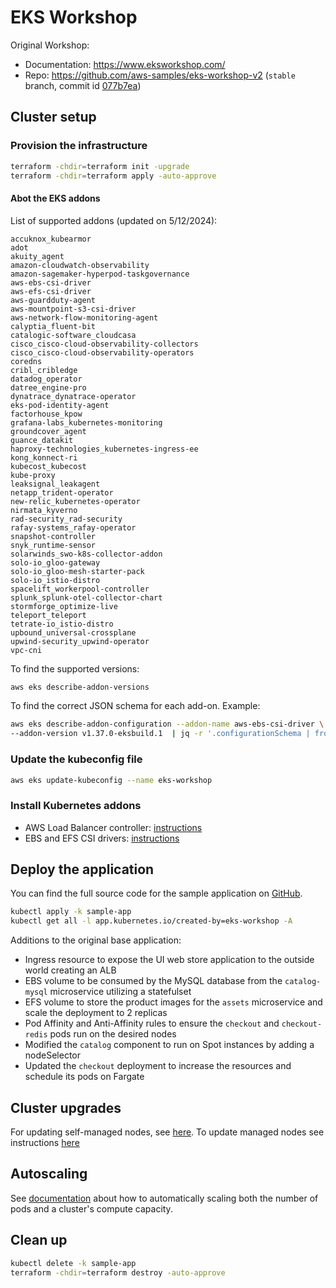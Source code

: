 # EKS Workshop

Original Workshop:
* Documentation: https://www.eksworkshop.com/
* Repo: https://github.com/aws-samples/eks-workshop-v2 (`stable` branch, commit id [077b7ea](https://github.com/aws-samples/eks-workshop-v2/tree/077b7ea90212c9b11711c4cf95bdd7520c65db90))

## Cluster setup

### Provision the infrastructure
```bash
terraform -chdir=terraform init -upgrade
terraform -chdir=terraform apply -auto-approve
```
#### Abot the EKS addons
List of supported addons (updated on 5/12/2024):
```
accuknox_kubearmor
adot
akuity_agent
amazon-cloudwatch-observability
amazon-sagemaker-hyperpod-taskgovernance
aws-ebs-csi-driver
aws-efs-csi-driver
aws-guardduty-agent
aws-mountpoint-s3-csi-driver
aws-network-flow-monitoring-agent
calyptia_fluent-bit
catalogic-software_cloudcasa
cisco_cisco-cloud-observability-collectors
cisco_cisco-cloud-observability-operators
coredns
cribl_cribledge
datadog_operator
datree_engine-pro
dynatrace_dynatrace-operator
eks-pod-identity-agent
factorhouse_kpow
grafana-labs_kubernetes-monitoring
groundcover_agent
guance_datakit
haproxy-technologies_kubernetes-ingress-ee
kong_konnect-ri
kubecost_kubecost
kube-proxy
leaksignal_leakagent
netapp_trident-operator
new-relic_kubernetes-operator
nirmata_kyverno
rad-security_rad-security
rafay-systems_rafay-operator
snapshot-controller
snyk_runtime-sensor
solarwinds_swo-k8s-collector-addon
solo-io_gloo-gateway
solo-io_gloo-mesh-starter-pack
solo-io_istio-distro
spacelift_workerpool-controller
splunk_splunk-otel-collector-chart
stormforge_optimize-live
teleport_teleport
tetrate-io_istio-distro
upbound_universal-crossplane
upwind-security_upwind-operator
vpc-cni
```

To find the supported versions:
```bash
aws eks describe-addon-versions
```

To find the correct JSON schema for each add-on. Example:
```bash
aws eks describe-addon-configuration --addon-name aws-ebs-csi-driver \
--addon-version v1.37.0-eksbuild.1  | jq -r '.configurationSchema | fromjson'
```

### Update the kubeconfig file
```bash
aws eks update-kubeconfig --name eks-workshop
```

### Install Kubernetes addons

* AWS Load Balancer controller: [instructions](./docs/load-balancer.md)
* EBS and EFS CSI drivers: [instructions](./docs/storage.md)

## Deploy the application
You can find the full source code for the sample application on [GitHub](https://github.com/aws-containers/retail-store-sample-app).
```bash
kubectl apply -k sample-app
kubectl get all -l app.kubernetes.io/created-by=eks-workshop -A
```

Additions to the original base application:
* Ingress resource to expose the UI web store application to the outside world creating an ALB
* EBS volume to be consumed by the MySQL database from the `catalog-mysql` microservice utilizing a statefulset
* EFS volume to store the product images for the `assets` microservice and scale the deployment to 2 replicas
* Pod Affinity and Anti-Affinity rules to ensure the `checkout` and `checkout-redis` pods run on the desired nodes
* Modified the `catalog` component to run on Spot instances by adding a nodeSelector
* Updated the `checkout` deployment to increase the resources and schedule its pods on Fargate

## Cluster upgrades
For updating self-managed nodes, see [here](https://docs.aws.amazon.com/eks/latest/userguide/update-workers.html). To update managed nodes see instructions [here](./docs/managed-node-groups.md)

## Autoscaling
See [documentation](./docs/autoscaling.md) about how to automatically scaling both the number of pods and a cluster's compute capacity.

## Clean up
```bash
kubectl delete -k sample-app
terraform -chdir=terraform destroy -auto-approve
```

